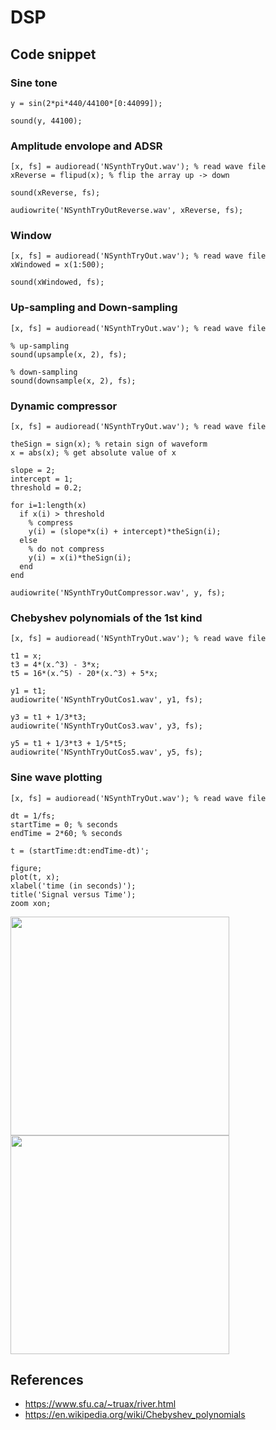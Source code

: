 # DSP

## Code snippet

### Sine tone

```
y = sin(2*pi*440/44100*[0:44099]);

sound(y, 44100);
```

### Amplitude envolope and ADSR

```
[x, fs] = audioread('NSynthTryOut.wav'); % read wave file
xReverse = flipud(x); % flip the array up -> down

sound(xReverse, fs);

audiowrite('NSynthTryOutReverse.wav', xReverse, fs);
```

### Window

```
[x, fs] = audioread('NSynthTryOut.wav'); % read wave file 
xWindowed = x(1:500);

sound(xWindowed, fs);
```

### Up-sampling and Down-sampling

```
[x, fs] = audioread('NSynthTryOut.wav'); % read wave file 

% up-sampling
sound(upsample(x, 2), fs);

% down-sampling
sound(downsample(x, 2), fs);
```

### Dynamic compressor

```
[x, fs] = audioread('NSynthTryOut.wav'); % read wave file 

theSign = sign(x); % retain sign of waveform
x = abs(x); % get absolute value of x

slope = 2;
intercept = 1;
threshold = 0.2;

for i=1:length(x)
  if x(i) > threshold
    % compress
    y(i) = (slope*x(i) + intercept)*theSign(i); 
  else
    % do not compress
    y(i) = x(i)*theSign(i); 
  end
end

audiowrite('NSynthTryOutCompressor.wav', y, fs);
```

### Chebyshev polynomials of the 1st kind

```
[x, fs] = audioread('NSynthTryOut.wav'); % read wave file

t1 = x;
t3 = 4*(x.^3) - 3*x;
t5 = 16*(x.^5) - 20*(x.^3) + 5*x;

y1 = t1;
audiowrite('NSynthTryOutCos1.wav', y1, fs);

y3 = t1 + 1/3*t3;
audiowrite('NSynthTryOutCos3.wav', y3, fs);

y5 = t1 + 1/3*t3 + 1/5*t5;
audiowrite('NSynthTryOutCos5.wav', y5, fs);
```

### Sine wave plotting

```
[x, fs] = audioread('NSynthTryOut.wav'); % read wave file

dt = 1/fs;
startTime = 0; % seconds
endTime = 2*60; % seconds

t = (startTime:dt:endTime-dt)';

figure;
plot(t, x);
xlabel('time (in seconds)');
title('Signal versus Time');
zoom xon;
```

<p float="left">
	<img src="sine_wave.png" width=350 />
	<img src="sine_wave_zoom.png" width=350 />
</p>

## References
* https://www.sfu.ca/~truax/river.html
* https://en.wikipedia.org/wiki/Chebyshev_polynomials
